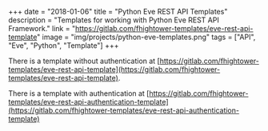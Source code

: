 +++
date = "2018-01-06"
title = "Python Eve REST API Templates"
description = "Templates for working with Python Eve REST API Framework."
link = "https://gitlab.com/fhightower-templates/eve-rest-api-template"
image = "img/projects/python-eve-templates.png"
tags = ["API", "Eve", "Python", "Template"]
+++

There is a template without authentication at [https://gitlab.com/fhightower-templates/eve-rest-api-template](https://gitlab.com/fhightower-templates/eve-rest-api-template).

There is a template with authentication at [https://gitlab.com/fhightower-templates/eve-rest-api-authentication-template](https://gitlab.com/fhightower-templates/eve-rest-api-authentication-template)

